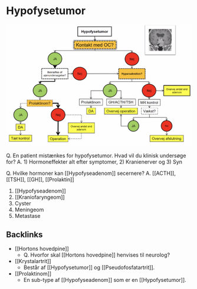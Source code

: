 # Hypofysetumor
![](BearImages/98FD47D9-FF00-4D2A-AFA3-B983DDCA6450-4231-0000084E83DE84CB/50160A9B-FFD7-41FF-B3A4-D56E0A8D67A1.png)

Q. En patient mistænkes for hypofysetumor. Hvad vil du klinisk undersøge for?
A. 1) Hormoneffekter alt efter symptomer, 2) Kranienerver og 3) Syn

Q. Hvilke hormoner kan [[Hypofyseadenom]] secernere?
A. [[ACTH]], [[TSH]], [[GH]], [[Prolaktin]]

1. [[Hypofyseadenom]]
2. [[Kraniofaryngeom]]
3. Cyster
4. Meningeom
5. Metastase


## Backlinks
* [[Hortons hovedpine]]
	* Q. Hvorfor skal [[Hortons hovedpine]] henvises til neurolog?
* [[Krystalartrit]]
	* Består af [[Hypofysetumor]] og [[Pseudofosfatartrit]].
* [[Prolaktinom]]
	* En sub-type af [[Hypofyseadenom]] som er en [[Hypofysetumor]].

<!-- #anki/tag/med/Endocrinology #anki/deck/Medicine -->

<!-- {BearID:29A5DE67-2B69-4151-987E-440949953E8F-959-00000BC4DBDFE1F3} -->
